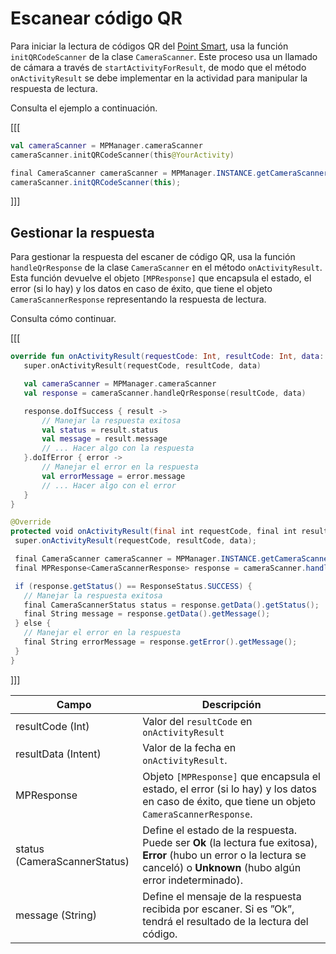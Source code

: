 # Escanear código QR

Para iniciar la lectura de códigos QR del [Point Smart](/developers/es/docs/mp-point/landing), usa la función `initQRCodeScanner` de la clase `CameraScanner`. Este proceso usa un llamado de cámara a través de `startActivityForResult`, de modo que el método `onActivityResult` se debe implementar en la actividad para manipular la respuesta de lectura.

Consulta el ejemplo a continuación.

[[[
```kotlin
val cameraScanner = MPManager.cameraScanner
cameraScanner.initQRCodeScanner(this@YourActivity)
```
```java
final CameraScanner cameraScanner = MPManager.INSTANCE.getCameraScanner();
cameraScanner.initQRCodeScanner(this);
```
]]]

## Gestionar la respuesta

Para gestionar la respuesta del escaner de código QR, usa la función `handleQrResponse` de la clase `CameraScanner` en el método `onActivityResult`. Esta función devuelve el objeto `[MPResponse]` que encapsula el estado, el error (si lo hay) y los datos en caso de éxito, que tiene el objeto `CameraScannerResponse` representando la respuesta de lectura. 

Consulta cómo continuar.

[[[
```kotlin
override fun onActivityResult(requestCode: Int, resultCode: Int, data: Intent?) {
   super.onActivityResult(requestCode, resultCode, data)

   val cameraScanner = MPManager.cameraScanner
   val response = cameraScanner.handleQrResponse(resultCode, data)

   response.doIfSuccess { result ->
       // Manejar la respuesta exitosa
       val status = result.status
       val message = result.message
       // ... Hacer algo con la respuesta
   }.doIfError { error ->
       // Manejar el error en la respuesta
       val errorMessage = error.message
       // ... Hacer algo con el error
   }
}
```
```java
@Override
protected void onActivityResult(final int requestCode, final int resultCode, final Intent data) {
 super.onActivityResult(requestCode, resultCode, data);

 final CameraScanner cameraScanner = MPManager.INSTANCE.getCameraScanner();
 final MPResponse<CameraScannerResponse> response = cameraScanner.handleQrResponse(resultCode, data);

 if (response.getStatus() == ResponseStatus.SUCCESS) {
   // Manejar la respuesta exitosa
   final CameraScannerStatus status = response.getData().getStatus();
   final String message = response.getData().getMessage();
 } else {
   // Manejar el error en la respuesta
   final String errorMessage = response.getError().getMessage();
 }
}
```
]]]

|Campo|Descripción|
|---|---|
|resultCode (Int)| Valor del `resultCode` en `onActivityResult`|
|resultData (Intent)| Valor de la fecha en `onActivityResult`.|
|MPResponse<CameraScannerResponse>| Objeto `[MPResponse]` que encapsula el estado, el error (si lo hay) y los datos en caso de éxito, que tiene un objeto `CameraScannerResponse`.|
|status (CameraScannerStatus)| Define el estado de la respuesta. Puede ser **Ok** (la lectura fue exitosa), **Error** (hubo un error o la lectura se canceló) o **Unknown** (hubo algún error indeterminado).|
|message (String)| Define el mensaje de la respuesta recibida por escaner. Si es ”Ok”, tendrá el resultado de la lectura del código.|